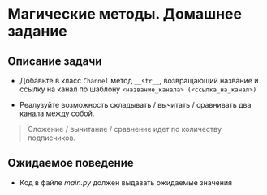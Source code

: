 # Магические методы. Домашнее задание

## Описание задачи

- Добавьте в класс `Channel` метод `__str__`, возвращающий название и ссылку на канал по 
шаблону `<название_канала> (<ссылка_на_канал>)`

- Реалузуйте возможность складывать / вычитать / сравнивать два канала между собой. 
> Сложение / вычитание / сравнение идет по количеству подписчиков.

## Ожидаемое поведение
- Код в файле _main.py_ должен выдавать ожидаемые значения